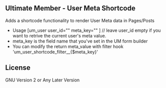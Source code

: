 ## Ultimate Member - User Meta Shortcode

Adds a shortcode functionality to render User Meta data in Pages/Posts

-  Usage [um_user user_id="" meta_key="" ] // leave user_id empty if you want to retrive the current user's meta value.
-  meta_key is the field name that you've set in the UM form builder
-  You can modify the return meta_value with filter hook 'um_user_shortcode_filter\_\_{\$meta_key}'

## License

GNU Version 2 or Any Later Version
